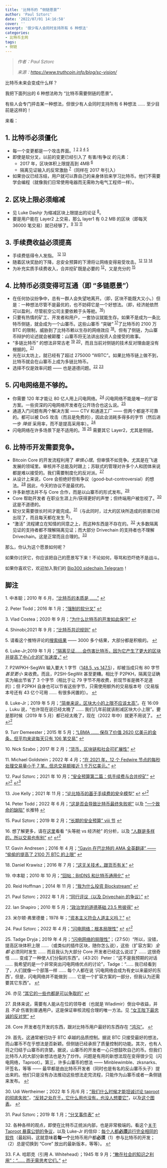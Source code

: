 ```yaml
---
title: '比特币的 “侧链愿景”'
author: 'Paul Sztorc'
date: '2022/07/01 14:16:58'
cover: ''
excerpt: '很少有人会同时支持所有 6 种想法'
categories:
- 比特币主网
tags:
- 侧链
---
```



> *作者：Paul Sztorc*
> 
> *来源：<https://www.truthcoin.info/blog/sc-vision/>*



比特币未来会变成什么样？

我把下面列出的 6  种想法称为 “比特币需要侧链的愿景”。

有些人会专门抨击某一种想法，但很少有人会同时支持所有 6 种想法 …… 至少目前是这样的！

来看：

## 1. 比特币必须僵化

- 每一个变更都是一个攻击界面。<sup><a href="#note1" id="jump-1">1</a></sup> <sup><a href="#note2" id="jump-2">2</a></sup> <sup><a href="#note3" id="jump-3">3</a></sup> <sup><a href="#note4" id="jump-4">4</a></sup> <sup><a href="#note5" id="jump-5">5</a></sup>
- 即使是软分叉，以前的变更已经引入了 有害/有争议 的元素：
  - 2017 年，区块体积上限提高到 4MB <sup><a href="#note6" id="jump-6">6</a></sup>
  - 隔离见证输入的反常激励 <sup><a href="#note7" id="jump-7">7</a></sup>（同样在 2017 年引入）
- 如果协议已经冻结，用户就可以靠自己的亲身体验来学习比特币。他们不需要学会编程（就像我们日常使用电器而无需称为电气工程师一样）。

## 2. 区块上限必须缩减

- 见 Luke Dashjr 为缩减区块上限提出的论证 <sup><a href="#note8" id="jump-8">8</a></sup>。
- 要是用户能在 Layer2 上交易，那么 layer1 有 0.2 MB 的区块（即每天 36000 笔交易）就已经够了。<sup><a href="#note9" id="jump-9">9</a></sup> <sup><a href="#note10" id="jump-10">10</a></sup> <sup><a href="#note11" id="jump-11">11</a></sup>

## 3. 手续费收益必须提高

- 手续费低得令人发指。 <sup><a href="#note12" id="jump-12">12</a></sup> <sup><a href="#note13" id="jump-13">13</a></sup>
- 随着区块奖励的下降，总安全预算的下滑将让网络变得易受攻击。<sup><a href="#note12" id="jump-12-2">12</a></sup> <sup><a href="#note13" id="jump-13-2">13</a></sup> <sup><a href="#note14" id="jump-14">14</a></sup>
- 为补充实质手续费收入，合并挖矿既是必要的 <sup><a href="#note12" id="jump-12-3">12</a></sup>，又是充分的 <sup><a href="#note15" id="jump-15">15</a></sup>

## 4. 比特币必须变得可互通（即 “多链愿景”）

- 在任何协议纷争中，总有一群人会失望地离开。（即，区块不能既大又小。）但是：一种想法尽管不是最优的，也不妨碍它是一个好想法。（即，经济舱依然可以盈利，尽管航空公司主要依赖于头等舱。<sup><a href="#note16" id="jump-16">16</a></sup>）
- 只要有热情的矿工、开发者和用户，一套协议就能生存。如果不是成为一条比特币侧链，就会成为一个山寨币。这些山寨币 “突破” <sup><a href="#note17" id="jump-17">17</a></sup>了比特币的 2100 万 BTC 的限制，威胁到了比特币赖以生存的网络效应 <sup><a href="#note18" id="jump-18">18</a></sup>。但有了侧链，为山寨币辩护的论述就会被颠覆：山寨币将无法讲出投资人会接受的故事。
- “多链比特币” 的想法非常古老 <sup><a href="#note19" id="jump-19">19</a></sup> <sup><a href="#note20" id="jump-20">20</a></sup>，而且当前对侧链的技术反对理由是没有根据的。<sup><a href="#note21" id="jump-21">21</a></sup>
- 光在以太坊上，就已经有了超过 275000 “WBTC”。如果比特币链上做不到，比特币就会在山寨币上成为多链比特币。
- 选择不仅是效率问题 —— 也是道德问题。<sup><a href="#note22" id="jump-22">22</a></sup> <sup><a href="#note23" id="jump-23">23</a></sup>

## 5. 闪电网络是不够的。

- 你需要 120 年才能让 80 亿人用上闪电网络。<sup><a href="#note24" id="jump-24">24</a></sup> 闪电网络不能是唯一的扩容方案。一些资深的闪电网络开发者在公开场合也这么说。<sup><a href="#note25" id="jump-25">25</a></sup>
- 通道入门问题有两个解决方案 —— CTV 和通道工厂 —— 但两个都是不可靠的。都可以被 DoS 攻击（而且是免费的），因此会消耗多得多的字节（然后进一步 *降低*  采用率，而不是提高采用率）。<sup><a href="#note24" id="jump-24-2">24</a></sup>
- 闪电网络在许多场景下是不适用的。<sup><a href="#note16" id="jump-16-2">16</a></sup> <sup><a href="#note26" id="jump-26">26</a></sup> 需要其它 Layer2，尤其是侧链。

## 6. 比特币开发需要竞争。

- Bitcoin Core 的开发流程利用了 *审慎心理*。但审慎不如竞争。尤其是在飞速发展的领域里。审核并不总能及时跟上；苏联式的管理对许多个人和团体来说都是难以接受的。我们需要制度化的反对派。<sup><a href="#note27" id="jump-27">27</a></sup>
- 从设计上来说，Core 会拒绝好但有争议（good-but-controversial）的想法。<sup><a href="#note28" id="jump-28">28</a></sup> 因此，今天的协议不是最优的。
- 许多新想法并不与 Core 合作，而是以山寨币的形式发布。<sup><a href="#note29" id="jump-29">29</a></sup>
- Core 帮助开发者 在职业生涯上升/获得更好的声誉；但终端用户被忽视了。<sup><a href="#note30" id="jump-30">30</a></sup> 这是不道德的。
- 软分叉需要很长时间才能完成。<sup><a href="#note31" id="jump-31">31</a></sup>（与此同时，过大的区块所造成的损害已经出现了，而且每天都在发生 <sup><a href="#note8" id="jump-8-2">8</a></sup>）。
- “激活” 流程建立在知情的同意之上，而这种东西是不存在的。<sup><a href="#note32" id="jump-32">32</a></sup> 大多数隔离见证的支持者都不理解隔离见证；而大部分 Drivechain 的支持者也不理解 Drivechain。这是正常而且合理的。<sup><a href="#note33" id="jump-33">33</a></sup>

那么，你认为这个愿景如何呢？

如果你讨厌它，你应该把自己的愿景写下来！不论如何，辱骂和恐吓绝不是战斗。

如果你喜欢它，欢迎加入我们的 [Bip300 sidechain Telegram](http://t.me/DcInsiders)！

## 脚注

1.<a id="note1"> </a>中本聪；2010 年 6 月，[“比特币的本质是 ……”](https://satoshi.nakamotoinstitute.org/posts/bitcointalk/126/#selection-33.0-33.128) <a href="#jump-1">↩</a>

2.<a id="note2"> </a>Peter Todd；2016 年 1 月；[“强制的软分叉”](https://petertodd.org/2016/forced-soft-forks) <a href="#jump-2">↩</a>

3.<a id="note3"> </a>Vlad Costea；2020 年 9 月；[“为什么比特币的开发如此保守”](https://blog.trezor.io/why-is-bitcoin-development-so-conservative-a22d37765c5b) <a href="#jump-3">↩</a>

4.<a id="note4"> </a>Shinobi;2021 年 9 月；[“比特币共识规则”](https://www.whatbitcoindid.com/podcast/bitcoin-tech-5-bitcoin-consensus) <a href="#jump-4">↩</a>

5.<a id="note5"> </a>请看这个推特评论的[搜索结果](https://www.google.com/search?q=ossify+bitcoin+site%253Atwitter.com) —— 3000 多个结果，大部分都是积极的。 <a href="#jump-5">↩</a>

6.<a id="note6"> </a>Luke-Jr;2019 年 1 月；[“隔离见证……会伤害比特币，因为它产生了更大的区块并提高了中心化的扩张速度，”](https://twitter.com/LukeDashjr/status/1085940241414979586) <a href="#jump-6">↩</a>

7.<a id="note7"> </a>P2WPKH-SegWit 输入要大 1 字节（[148.5, vs 147.5](https://medium.com/coinmonks/on-bitcoin-transaction-sizes-part-2-9445373d17f4#7f9a)），却被当成只有 80 字节 *甚至更小* 来收费。而且，P2SH-SegWit 甚至更糟。相比于 P2PKH，隔离见证确实为输出节省了 3 个字节（相比于让 79 字节不用收费，折现节省是微不足道的）；但 P2PKH 自身也可以节省这些字节，只需使用额外的交易版本号（交易版本号还有 43 亿个可用  …… 有很多闲置的）。 <a href="#jump-7">↩</a>

8.<a id="note8"> </a>Luke-Jr；2019 年 5 月；[“简单来说，区块大小的上限不应该太高”](https://youtu.be/JJF5Gnro1GU?t=393)。在 16:09 ，Luku 说，“也许现在说已经太晚了 …… 我们几年前就该削减区块大小上限”。要是那时候（2019 年 5 月）都已经太晚了，现在（2022 年中）就更不用说了。 <a href="#jump-8">↩</a>  <a href="#jump-8-2">↩<sup>2</sup></a>

9.<a id="note9"> </a>Turr Demeester；2015 年 5 月；[“LBMA …… 保存了价值 2620 亿美元的金条，但平均来说每天只有 106 笔交易”](https://twitter.com/TuurDemeester/status/602613356948631552) <a href="#jump-9">↩</a>

10.<a id="note10"> </a>Nick Szabo；2017 年 2 月；[“货币，区块链和社会可扩展性”](https://nakamotoinstitute.org/money-blockchains-and-social-scalability/#:~:text=the%20Bitcoin%20blockchain%20itself%20cannot%20possibly%20come%20anywhere%20near%20Visa%20transaction%2Dper%2Dsecond%20numbers%20and%20maintain%20the%20automated%20integrity%20that%20creates%20its%20distinctive%20advantages) <a href="#jump-10">↩</a>

11.<a id="note11"> </a>Michael Goldstein；2022 年 4 月；[“在 2021 年，12 个 Fedwire 节点的每秒处理交易量小于 7 笔，但总交易额接近 1 千万亿美元。”](https://twitter.com/bitstein/status/1510474416286846976) <a href="#jump-11">↩</a>

12.<a id="note12"> </a>Paul Sztorc；2021 年 10 月；[“安全预算第二篇：低手续费与合并挖矿”](https://www.truthcoin.info/blog/security-budget-ii-mm/) <a href="#jump-12">↩</a> <a href="#jump-12-2">↩<sup>2</sup></a> <a href="#jump-12-3">↩<sup>3</sup></a>

13.<a id="note13"> </a>Joe Kelly；2021 年 11 月；[“论比特币的基于手续费的安全模型”](https://joekelly100.medium.com/on-bitcoins-fee-based-security-model-part-1-beware-the-turkey-fallacy-4285e18d41ea) <a href="#jump-13">↩</a> <a href="#jump-13-2">↩<sup>2</sup></a>

14.<a id="note14"> </a>Peter Todd；2022 年 6 月；[“这是否会导致比特币最终失败呢”](https://twitter.com/peterktodd/status/1540079027913998341) 以及 [“一个致命的缺陷”](https://twitter.com/peterktodd/status/1540784802198040576) 长推特 <a href="#jump-14">↩</a>

15.<a id="note15"> </a>Paul Sztorc；2019 年 2 月；[“长期的安全预算” viii 节](https://www.truthcoin.info/blog/security-budget/#viii-visas-transaction-fee-revenues) <a href="#jump-15">↩</a>

16.<a id="note16"> </a>想了解更多，请在[这里](https://www.truthcoin.info/blog/thunder/#b-a-new-framework)看看 “头等舱 vs 经济舱”  的分析，以及 [“人群是多样的，所以交易也有别”](https://lists.linuxfoundation.org/pipermail/bitcoin-dev/2022-March/020034.html) <a href="#jump-16">↩</a> <a href="#jump-16-2">↩<sup>2</sup></a>

17.<a id="note17"> </a>Gavin Andresen；2016 年 4 月；[“Gavin 在巴比特的 AMA 全英翻译” —— “偷偷的提高了 2100 万 BTC 的上限”](https://old.reddit.com/r/btc/comments/4ftw41/full_english_transcript_of_gavins_ama_on_8btc/#:~:text=a%20sneaky%20way%20of%20increasing%20the%2021%2Dmillion%20coin%20limit) <a href="#jump-17">↩</a>

18.<a id="note18"> </a>Daniel Krawisz；2016 年 7 月；[“这无关技术，跟货币有关”](https://nakamotoinstitute.org/mempool/its-not-about-the-technology-its-about-the-money/) <a href="#jump-18">↩</a>

19.<a id="note19"> </a>中本聪；2010 年 10 月；[“回帖：BitDNS 和比特币通用化”](https://bitcointalk.org/index.php?topic=1790.msg28696#msg28696) <a href="#jump-19">↩</a>

20.<a id="note20"> </a>Reid Hoffman；2014 年 11 月；[“我为什么投资 Blockstream”](https://www.linkedin.com/pulse/20141117154558-1213-the-future-of-the-bitcoin-ecosystem-and-trustless-trust-why-i-invested-in-blockstream) <a href="#jump-20">↩</a>

21.<a id="note21"> </a>Paul Sztorc；2022 年 1 月；[“同行评议（以及 Drivechain 的争议）”](https://www.drivechain.info/peer-review/peer-review-new/) <a href="#jump-21">↩</a>

22.<a id="note22"> </a>Ian Shapiro；2010 年 5 月；[“政治学的道德基础 23.5 熊彼得”](https://youtu.be/Z9ouzj3R574?t=1984) <a href="#jump-22">↩</a>

23.<a id="note23"> </a>米尔顿·弗里德曼；1978 年；[“资本主义符合人道主义吗？”](https://youtu.be/ORQtnQRqOKc?t=925) <a href="#jump-23">↩</a>

24.<a id="note24"> </a>Paul Sztorc；2022 年 4 月；[“闪电网络：根本局限性”](https://www.truthcoin.info/blog/lightning-limitations/) <a href="#jump-24">↩</a> <a href="#jump-24-2">↩<sup>2</sup></a>

25.<a id="note25"> </a>Tadge Dryja；2019 年 4 月；[“闪电网络的局限性”](https://www.youtube.com/watch?v=LnG5H62I7Ko)；（27:50）“所以，没错，提高区块体积上限 ……（或类似的插件区块，随你怎么说），这些（扩容方案）*全都* 必须同时发生 …… 而且我认为大部分 Core 开发者已经这么说过了 …… 这很奇怪 …… 变成了一种使人们分裂的东西”。（43:20）Peter：“这不是我预期的对话 …… 我希望的是一个非常突出闪电网络优点的讨论”，Tadge：“…… 我已经看到了，人们就像一个部落一样 …… 每个人都在说 ‘闪电网络会成为有史以来最好的东西’，但是，闪电网络并不能做到 …… 它是一个扩容方案的一部分，但我认为还需要其它东西”。 <a href="#jump-25">↩</a>

26.<a id="note26"> </a>亦见 [“其它的一些也都是可以争取的”](https://lists.linuxfoundation.org/pipermail/bitcoin-dev/2022-March/020043.html) <a href="#jump-26">↩</a>

27.<a id="note27"> </a>具体来说，需要有人能从在位的领导者（也就是 Wladimir）倒台中收益，并且 *不会* 伤害到普通用户。这是保证审核流程合理的唯一方法。见 [“女王陛下最忠诚的反对党”](https://en.wikipedia.org/wiki/Her_Majesty%27s_Most_Loyal_Opposition_%28United_Kingdom%29) <a href="#jump-27">↩</a>

28.<a id="note28"> </a>Core 开发者在开发的东西，跟对比特币用户最好的东西存在 [“鸿沟”](https://twitter.com/Truthcoin/status/1523349241879425025)。 <a href="#jump-28">↩</a>

29.<a id="note29"> </a>首先，这通常被归功于 BTC 卓越的品质控制。据说 BTC 只接受最好的想法，而山寨币不在乎想法是否新颖。但侧链已经承担了质量控制的功能。其次，也有人将之归结于山寨币的贪婪。据说，山寨币的开发者一心只想鼓吹自己的币。但我们比特币人的大部分新想法也是为了炒作。问题是有用的新想法现在变得很少见（闪电网络，Taproot）。第三，许多山寨币的想法 —— Minblewimble、zksnarks、环签名，等等 —— 最早都是由比特币开发者（同时也是有名的反山寨币头子）提出来的。他们只是没有办法推动这些想法走完流程，只能作为山寨币或者一条侧链来发布。 <a href="#jump-29">↩</a>

30.<a id="note30"> </a>Udi Wertheimer；2022 年 5 月/6 月；[“我们什么时候才能坦诚讨论 taproot 的彻底失败”](https://twitter.com/udiWertheimer/status/1529563243856990209)，[“反转之处在于，它什么用也没有，也没人想要它”](https://twitter.com/udiWertheimer/status/1532507243777867776)，以及[这个图表](https://transactionfee.info/charts/transactions-spending-taproot/)。 <a href="#jump-30">↩</a>

31.<a id="note31"> </a>Paul Sztorc；2019 年 1 月；[“分叉事件表”](https://twitter.com/Truthcoin/status/1088934244762640384) <a href="#jump-31">↩</a>

32.<a id="note32"> </a>各种各样的观点，即使在比特币正统派内部，也是非常极端的。看这个[关于 Taproot 暴露公钥的争议](https://twitter.com/ercwl/status/1522283651085574149)，以及 Luke-Jr 的信仰：[每个人都**必须**运行完全相同的软件](https://twitter.com/LukeDashjr/status/1523352520692625408)（最起码，这就意味着**每一个**比特币用户都**必须**（1）参与比特币的开发；（2）总是切换到 “Core” 放出的最新版本，等等）。 <a href="#jump-32">↩</a>

33.<a id="note33"> </a>F.A. 哈耶克（引用 A. Whitehead）；1945 年 9 月；[“散在社会的知识之利用”：“…… 而无需思考它们。”](https://fee.org/articles/the-use-of-knowledge-in-society/#:~:text=%22It%20is%20a,thinking%20about%20them.%22) <a href="#jump-33">↩</a>